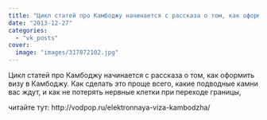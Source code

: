 ```yaml
---
title: "Цикл статей про Камбоджу начинается с рассказа о том, как оформить визу в Камбоджу. Как сделать это..."
date: "2013-12-27"
categories: 
  - "vk_posts"
cover:
  image: "images/317872102.jpg"
---
```


Цикл статей про Камбоджу начинается с рассказа о том, как оформить визу в Камбоджу. Как сделать это проще всего, какие подводные камни вас ждут, и как не потерять нервные клетки при переходе границы,

<!--more--> читайте тут: http://vodpop.ru/elektronnaya-viza-kambodzha/
